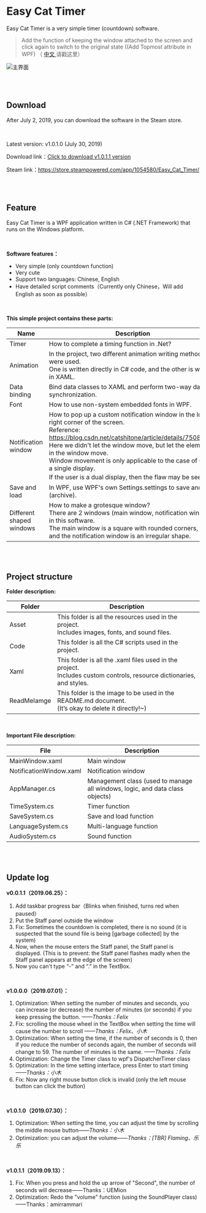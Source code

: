 # Easy Cat Timer

Easy Cat Timer is a very simple timer (countdown) software.
> Add the function of keeping the window attached to the screen and click again to switch to the original state ((Add Topmost attribute in WPF)
（ [中文 ](README.md)请戳这里）

![主界面](ReadMeImage/MainWindow.png)

<br/>

<br/>

## Download

After July 2, 2019, you can download the software in the Steam store.

<br/>

Latest version:   v1.0.1.0 (July 30, 2019)

Download link：[Click to download v1.0.1.1 version](https://github.com/xujiangjiang/Easy-Cat-Timer/releases/download/v1.0.1.1/Easy.Cat.Timer.v1.0.1.1.zip)

Steam link：https://store.steampowered.com/app/1054580/Easy_Cat_Timer/

<br/>

<br/>

## **Feature**

Easy Cat Timer is a WPF application written in C# (.NET Framework) that runs on the Windows platform.

<br/>

**Software features：**

- Very simple (only countdown function)
- Very cute
- Support two languages: Chinese, English
- Have detailed script comments（Currently only Chinese，Will add English as soon as possible）

<br/>

**This simple project contains these parts:**

| Name                     | Description                                                  |
| ------------------------ | ------------------------------------------------------------ |
| Timer                    | How to complete a timing function in .Net?                   |
| Animation                | In the project, two different animation writing methods were used.<br />One is written directly in C# code, and the other is written in XAML. |
| Data binding             | Bind data classes to XAML and perform two-way data synchronization. |
| Font                     | How to use non-system embedded fonts in WPF.                 |
| Notification window      | How to pop up a custom notification window in the lower right corner of the screen.<br />Reference:<br />https://blog.csdn.net/catshitone/article/details/75089069<br />Here we didn't let the window move, but let the elements in the window move.<br />Window movement is only applicable to the case of using a single display. <br />If the user is a dual display, then the flaw may be seen ：） |
| Save and load            | In WPF, use WPF's own Settings.settings to save and load (archive). |
| Different shaped windows | How to make a grotesque window?<br />There are 2 windows (main window, notification window) in this software.<br />The main window is a square with rounded corners, <br />and the notification window is an irregular shape. |

<br/>

<br/>

## Project structure

**Folder description:**

| Folder      | Description                                                  |
| ----------- | ------------------------------------------------------------ |
| Asset       | This folder is all the resources used in the project.<br />Includes images, fonts, and sound files. |
| Code        | This folder is all the C# scripts used in the project.       |
| Xaml        | This folder is all the .xaml files used in the project.<br />Includes custom controls, resource dictionaries, and styles. |
| ReadMeIamge | This folder is the image to be used in the README.md document.<br />(It’s okay to delete it directly!~) |

<br/>

**Important File description:**

| File                    | Description                                                  |
| ----------------------- | ------------------------------------------------------------ |
| MainWindow.xaml         | Main window                                                  |
| NotificationWindow.xaml | Notification window                                          |
| AppManager.cs           | Management class (used to manage all windows, logic, and data class objects) |
| TimeSystem.cs           | Timer function                                               |
| SaveSystem.cs           | Save and load function                                       |
| LanguageSystem.cs       | Multi-language function                                      |
| AudioSystem.cs          | Sound function                                               |

<br/>

<br/>

## Update log

**v0.0.1.1（2019.06.25）：**

1. Add taskbar progress bar（Blinks when finished, turns red when paused）
2. Put the Staff panel outside the window
3. Fix: Sometimes the countdown is completed, there is no sound (it is suspected that the sound file is being [garbage collected] by the system)
4. Now, when the mouse enters the Staff panel, the Staff panel is displayed. (This is to prevent: the Staff panel flashes madly when the Staff panel appears at the edge of the screen)
5. Now you can't type “-” and “.” in the TextBox.

<br>

**v1.0.0.0（2019.07.01）：**

1. Optimization: When setting the number of minutes and seconds, you can increase (or decrease) the number of minutes (or seconds) if you keep pressing the button.  *——Thanks：Felix*
2. Fix: scrolling the mouse wheel in the TextBox when setting the time will cause the number to scroll  *——Thanks：Felix、小木*
3. Optimization: When setting the time, if the number of seconds is 0, then if you reduce the number of seconds again, the number of seconds will change to 59. The number of minutes is the same.  *——Thanks：Felix*
4. Optimization: Change the Timer class to wpf's DispatcherTimer class
5. Optimization: In the time setting interface, press Enter to start timing  *——Thanks：小木*
6. Fix: Now any right mouse button click is invalid (only the left mouse button can click the button)

<br/>

**v1.0.1.0（2019.07.30）：**

1. Optimization: When setting the time, you can adjust the time by scrolling the middle mouse button——*Thanks：小木*
  2. Optimization: you can adjust the volume——*Thanks：[TBR] Flaming、乐乐*

<br/>

**v1.0.1.1（2019.09.13）：**

1. Fix: When you press and hold the up arrow of "Second", the number of seconds will decrease——Thanks：UEMion
2. Optimization: Redo the "volume" function (using the SoundPlayer class)——Thanks：amirrammari











